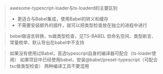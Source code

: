 > awesome-typescript-loader与ts-loaderd的主要区别
> * 更适合与Babel集成，使用Babel的转义和缓存
> * 不需要安装额外的插件，就可以把类型检查放在独立的进程中进行

> bebel做语言转换，ts做类型检查，见TS-BABEL
但命名空间、类型断言、常量枚举、默认导出在babel中不支持

> 如果没有使用过Babel，首选typescript自身的编译器可配合（ts-loader使用）
如果项目中已经使用babel，安装@babel/preset-typescript（可配合tsc做类型检查）
两种编译工具不要混用

>